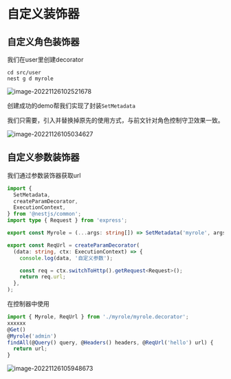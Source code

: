# 自定义装饰器

## 自定义角色装饰器

我们在user里创建decorator

```text
cd src/user
nest g d myrole
```

![image-20221126102521678](https://blog-guiyexing.oss-cn-qingdao.aliyuncs.com/blogImg/202211261025741.png!blog.guiyexing)

创建成功的demo帮我们实现了封装`SetMetadata`

我们只需要，引入并替换掉原先的使用方式，与前文针对角色控制守卫效果一致。

![image-20221126105034627](https://blog-guiyexing.oss-cn-qingdao.aliyuncs.com/blogImg/202211261050660.png!blog.guiyexing)

## 自定义参数装饰器

我们通过参数装饰器获取url

```ts title="myrole.decorator.ts" {3,4,10-17}
import {
  SetMetadata,
  createParamDecorator,
  ExecutionContext,
} from '@nestjs/common';
import type { Request } from 'express';

export const Myrole = (...args: string[]) => SetMetadata('myrole', args);

export const ReqUrl = createParamDecorator(
  (data: string, ctx: ExecutionContext) => {
    console.log(data, '自定义参数');

    const req = ctx.switchToHttp().getRequest<Request>();
    return req.url;
  },
);
```

在控制器中使用

```ts
import { Myrole, ReqUrl } from './myrole/myrole.decorator';
xxxxxx
@Get()
@Myrole('admin')
findAll(@Query() query, @Headers() headers, @ReqUrl('hello') url) {
  return url;
}
```

![image-20221126105948673](https://blog-guiyexing.oss-cn-qingdao.aliyuncs.com/blogImg/202211261059716.png!blog.guiyexing)

